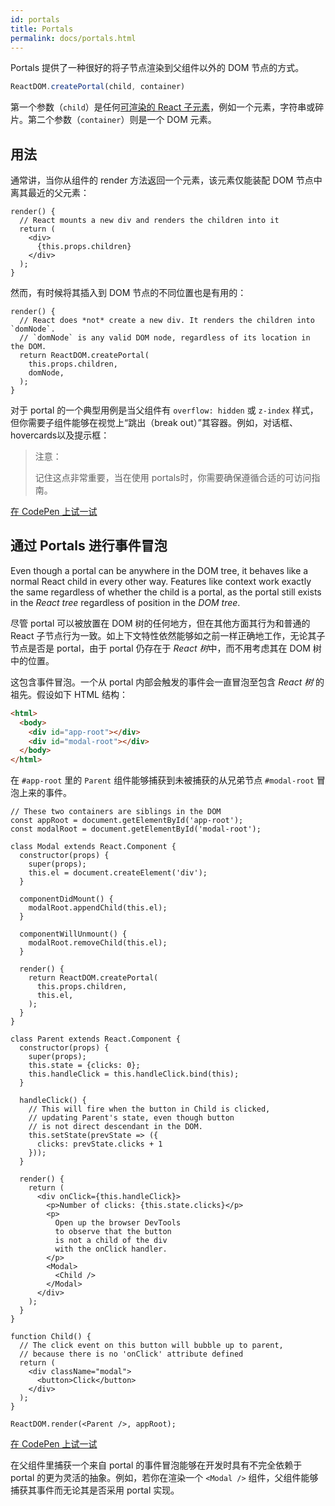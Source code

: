 ```yaml
---
id: portals
title: Portals
permalink: docs/portals.html
---
```


Portals 提供了一种很好的将子节点渲染到父组件以外的 DOM 节点的方式。

```js
ReactDOM.createPortal(child, container)
```

第一个参数（`child`）是任何[可渲染的 React 子元素](/docs/react-component.html#render)，例如一个元素，字符串或碎片。第二个参数（`container`）则是一个 DOM 元素。

## 用法

通常讲，当你从组件的 render 方法返回一个元素，该元素仅能装配 DOM 节点中离其最近的父元素：

```js{4,6}
render() {
  // React mounts a new div and renders the children into it
  return (
    <div>
      {this.props.children}
    </div>
  );
}
```

然而，有时候将其插入到 DOM 节点的不同位置也是有用的：

```js{6}
render() {
  // React does *not* create a new div. It renders the children into `domNode`.
  // `domNode` is any valid DOM node, regardless of its location in the DOM.
  return ReactDOM.createPortal(
    this.props.children,
    domNode,
  );
}
```

对于 portal 的一个典型用例是当父组件有 `overflow: hidden` 或 `z-index` 样式，但你需要子组件能够在视觉上“跳出（break out）”其容器。例如，对话框、hovercards以及提示框：

> 注意：
>
> 记住这点非常重要，当在使用 portals时，你需要确保遵循合适的可访问指南。

[在 CodePen 上试一试](https://codepen.io/gaearon/pen/yzMaBd)

## 通过 Portals 进行事件冒泡

Even though a portal can be anywhere in the DOM tree, it behaves like a normal React child in every other way. Features like context work exactly the same regardless of whether the child is a portal, as the portal still exists in the *React tree* regardless of position in the *DOM tree*.

尽管 portal 可以被放置在 DOM 树的任何地方，但在其他方面其行为和普通的 React 子节点行为一致。如上下文特性依然能够如之前一样正确地工作，无论其子节点是否是 portal，由于 portal 仍存在于 *React 树*中，而不用考虑其在 DOM 树中的位置。

这包含事件冒泡。一个从 portal 内部会触发的事件会一直冒泡至包含 *React 树* 的祖先。假设如下 HTML 结构：

```html
<html>
  <body>
    <div id="app-root"></div>
    <div id="modal-root"></div>
  </body>
</html>
```

在 `#app-root` 里的 `Parent` 组件能够捕获到未被捕获的从兄弟节点 `#modal-root` 冒泡上来的事件。

```js{20-23,34-41,45,53-55,62-63,66}
// These two containers are siblings in the DOM
const appRoot = document.getElementById('app-root');
const modalRoot = document.getElementById('modal-root');

class Modal extends React.Component {
  constructor(props) {
    super(props);
    this.el = document.createElement('div');
  }

  componentDidMount() {
    modalRoot.appendChild(this.el);
  }

  componentWillUnmount() {
    modalRoot.removeChild(this.el);
  }

  render() {
    return ReactDOM.createPortal(
      this.props.children,
      this.el,
    );
  }
}

class Parent extends React.Component {
  constructor(props) {
    super(props);
    this.state = {clicks: 0};
    this.handleClick = this.handleClick.bind(this);
  }

  handleClick() {
    // This will fire when the button in Child is clicked,
    // updating Parent's state, even though button
    // is not direct descendant in the DOM.
    this.setState(prevState => ({
      clicks: prevState.clicks + 1
    }));
  }

  render() {
    return (
      <div onClick={this.handleClick}>
        <p>Number of clicks: {this.state.clicks}</p>
        <p>
          Open up the browser DevTools
          to observe that the button
          is not a child of the div
          with the onClick handler.
        </p>
        <Modal>
          <Child />
        </Modal>
      </div>
    );
  }
}

function Child() {
  // The click event on this button will bubble up to parent,
  // because there is no 'onClick' attribute defined
  return (
    <div className="modal">
      <button>Click</button>
    </div>
  );
}

ReactDOM.render(<Parent />, appRoot);
```

[在 CodePen 上试一试](https://codepen.io/gaearon/pen/jGBWpE)

在父组件里捕获一个来自 portal 的事件冒泡能够在开发时具有不完全依赖于 portal 的更为灵活的抽象。例如，若你在渲染一个 `<Modal />` 组件，父组件能够捕获其事件而无论其是否采用 portal 实现。
